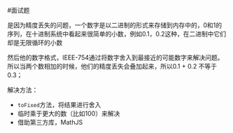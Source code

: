 #面试题

是因为精度丢失的问题，一个数字是以二进制的形式来存储到内存中的，0和1的序列，在十进制系统中看起来很简单的小数，例如0.1，0.2这种，在二进制中它们却是无限循环的小数

然后他的数字格式，IEEE-754通过将数字舍入到最接近的可能数字来解决问题。所以当两个数相加的时候，他们的精度丢失会叠加起来，所以0.1 + 0.2 不等于0.3；

解决方法：
- `toFixed`方法，将结果进行舍入
- 临时乘于更大的数（比如100）来解决
- 借助第三方库，MathJS